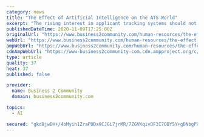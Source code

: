 ```yaml
---
category: news
title: "The Effect of Artificial Intelligence on the ATS World"
excerpt: "The rising interest in applicant tracking systems should not come as a surprise. Our research has shown that the"
publishedDateTime: 2020-11-09T17:25:00Z
originalUrl: "https://www.business2community.com/human-resources/the-effect-of-artificial-intelligence-on-the-ats-world-02360366"
webUrl: "https://www.business2community.com/human-resources/the-effect-of-artificial-intelligence-on-the-ats-world-02360366"
ampWebUrl: "https://www.business2community.com/human-resources/the-effect-of-artificial-intelligence-on-the-ats-world-02360366/amp"
cdnAmpWebUrl: "https://www-business2community-com.cdn.ampproject.org/c/s/www.business2community.com/human-resources/the-effect-of-artificial-intelligence-on-the-ats-world-02360366/amp"
type: article
quality: 37
heat: 37
published: false

provider:
  name: Business 2 Community
  domain: business2community.com

topics:
  - AI

secured: "gkd8jwDH+/4bMyih1ZraPUDa9CJGL7jrMR/7ZGVKqivDF3I7OBY5Y+gDNbgPXjLUTKYIdS/frOGznk9FJAvJg9l81ZWXdVVvDOAqi1xjE2pfxrW22Fq+lSDoiD+Iy5Rfo+CWuHMH+HmKLCWz9Yt56d137wtm3Z2q5anohkLlOOxHXFDdXvGCLt0nXoHMj1pe+unvTiMjSz1d4vTSaWIcxwgvbx3L6Sk++5LT/a3czkdc96NYDyFOhP1ylu0F4qeU6RmKfUHGwxsTfhU0im3FOhQSU66rAJo+jlllo2OkxayF0k0I/uXNz7c0ZBGbEYRLXcutZaVXbMTCd6dO+DPtx/3tVWcPjiIpEMOy3/3yWnI=;3+0Xt7JIMDe2weRjmU0BMg=="
---
```


